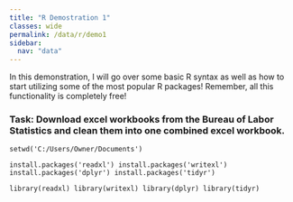 ```yaml
---
title: "R Demostration 1"
classes: wide
permalink: /data/r/demo1
sidebar:
  nav: "data"
---
```


In this demonstration, I will go over some basic R syntax as well as how to start utilizing some of the most popular R packages! Remember, all this functionality is completely free!

### Task: Download excel workbooks from the Bureau of Labor Statistics and clean them into one combined excel workbook.



[](https://www.bls.gov/data/tools.htm)

`
setwd('C:/Users/Owner/Documents')
`


`
install.packages('readxl')
install.packages('writexl')
install.packages('dplyr')
install.packages('tidyr')
`




`
library(readxl)
library(writexl)
library(dplyr)
library(tidyr)
`

